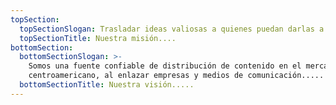 ```yaml
---
topSection:
  topSectionSlogan: Trasladar ideas valiosas a quienes puedan darlas a conocer.....
  topSectionTitle: Nuestra misión....
bottomSection:
  bottomSectionSlogan: >-
    Somos una fuente confiable de distribución de contenido en el mercado
    centroamericano, al enlazar empresas y medios de comunicación.....
  bottomSectionTitle: Nuestra visión.....
---
```


